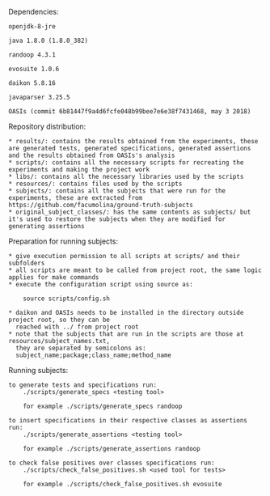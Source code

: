 Dependencies:
    
    openjdk-8-jre
    
    java 1.8.0 (1.8.0_382)

    randoop 4.3.1

    evosuite 1.0.6
    
    daikon 5.8.16

    javaparser 3.25.5

    OASIs (commit 6b81447f9a4d6fcfe048b99bee7e6e38f7431468, may 3 2018)

Repository distribution:

    * results/: contains the results obtained from the experiments, these are generated tests, generated specifications, generated assertions and the results obtained from OASIs's analysis
    * scripts/: contains all the necessary scripts for recreating the experiments and making the project work
    * libs/: contains all the necessary libraries used by the scripts
    * resources/: contains files used by the scripts
    * subjects/: contains all the subjects that were run for the experiments, these are extracted from https://github.com/facumolina/ground-truth-subjects
    * original_subject_classes/: has the same contents as subjects/ but it's used to restore the subjects when they are modified for generating assertions

Preparation for running subjects:

    * give execution permission to all scripts at scripts/ and their subfolders
    * all scripts are meant to be called from project root, the same logic applies for make commands
    * execute the configuration script using source as: 
    
        source scripts/config.sh

    * daikon and OASIs needs to be installed in the directory outside project root, so they can be 
      reached with ../ from project root
    * note that the subjects that are run in the scripts are those at resources/subject_names.txt, 
      they are separated by semicolons as: 
      subject_name;package;class_name;method_name

Running subjects:

    to generate tests and specifications run:
        ./scripts/generate_specs <testing tool>

        for example ./scripts/generate_specs randoop

    to insert specifications in their respective classes as assertions run:
        ./scripts/generate_assertions <testing tool>

        for example ./scripts/generate_assertions randoop

    to check false positives over classes specifications run:
        ./scripts/check_false_positives.sh <used tool for tests>

        for example ./scripts/check_false_positives.sh evosuite
